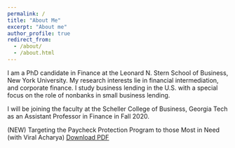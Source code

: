 ```yaml
---
permalink: /
title: "About Me"
excerpt: "About me"
author_profile: true
redirect_from: 
  - /about/
  - /about.html
---
```



I am a PhD candidate in Finance at the Leonard N. Stern School of Business, New York University. My research interests lie in financial intermediation, and corporate finance. I study business lending in the U.S. with a special focus on the role of nonbanks in small business lending. 

I will be joining the faculty at the Scheller College of Business, Georgia Tech as an Assistant Professor in Finance in Fall 2020. 

(NEW) Targeting the Paycheck Protection Program to those Most in Need (with Viral Acharya) <u><a href = "http://manasagopal.com/files/PPP_comments_Acharya_Gopal_032920_FINAL.pdf" target =_blank> Download PDF</u>
